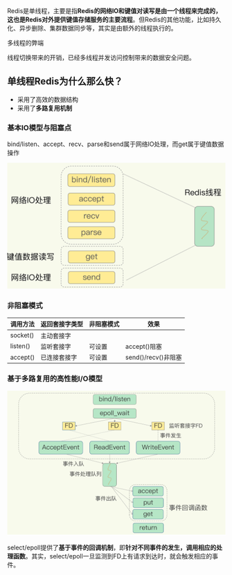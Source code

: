 Redis是单线程，主要是指**Redis的网络IO和键值对读写是由一个线程来完成的，这也是Redis对外提供键值存储服务的主要流程**。但Redis的其他功能，比如持久化、异步删除、集群数据同步等，其实是由额外的线程执行的。

多线程的弊端

线程切换带来的开销，已经多线程并发访问控制带来的数据安全问题。

## 单线程Redis为什么那么快？

+ 采用了高效的数据结构
+ 采用了**多路复用机制**



### 基本IO模型与阻塞点

bind/listen、accept、recv、parse和send属于网络IO处理，而get属于键值数据操作

<img src=".assets/image-20210823143204378.png" alt="image-20210823143204378" style="zoom:50%;" />

### 非阻塞模式

| 调用方法 | 返回套接字类型 | 非阻塞模式 | 效果                |
| -------- | -------------- | ---------- | ------------------- |
| socket() | 主动套接字     |            |                     |
| listen() | 监听套接字     | 可设置     | accept()阻塞        |
| accept() | 已连接套接字   | 可设置     | send()/recv()非阻塞 |

### 基于多路复用的高性能I/O模型

<img src=".assets/image-20210823144919270.png" alt="image-20210823144919270" style="zoom:50%;" />

select/epoll提供了**基于事件的回调机制**，即**针对不同事件的发生，调用相应的处理函数**。其实，select/epoll一旦监测到FD上有请求到达时，就会触发相应的事件。